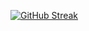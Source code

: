 [![GitHub Streak](https://streak-stats.demolab.com?user=YanishR&theme=radical&border_radius=20&date_format=j%20M%5B%20Y%5D&card_width=1000)](https://git.io/streak-stats)
